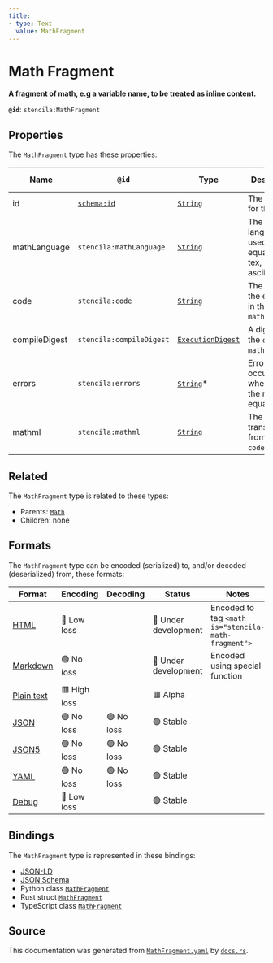 ```yaml
---
title:
- type: Text
  value: MathFragment
---
```


# Math Fragment

**A fragment of math, e.g a variable name, to be treated as inline content.**

**`@id`**: `stencila:MathFragment`

## Properties

The `MathFragment` type has these properties:

| Name          | `@id`                                | Type                                                                                  | Description                                                    | Inherited from                                                      |
| ------------- | ------------------------------------ | ------------------------------------------------------------------------------------- | -------------------------------------------------------------- | ------------------------------------------------------------------- |
| id            | [`schema:id`](https://schema.org/id) | [`String`](https://stencila.dev/docs/reference/schema/data/string)                    | The identifier for this item                                   | [`Entity`](https://stencila.dev/docs/reference/schema/other/entity) |
| mathLanguage  | `stencila:mathLanguage`              | [`String`](https://stencila.dev/docs/reference/schema/data/string)                    | The language used for the equation e.g tex, mathml, asciimath. | [`Math`](https://stencila.dev/docs/reference/schema/math/math)      |
| code          | `stencila:code`                      | [`String`](https://stencila.dev/docs/reference/schema/data/string)                    | The code of the equation in the `mathLanguage`.                | [`Math`](https://stencila.dev/docs/reference/schema/math/math)      |
| compileDigest | `stencila:compileDigest`             | [`ExecutionDigest`](https://stencila.dev/docs/reference/schema/flow/execution-digest) | A digest of the `code` and `mathLanguage`.                     | [`Math`](https://stencila.dev/docs/reference/schema/math/math)      |
| errors        | `stencila:errors`                    | [`String`](https://stencila.dev/docs/reference/schema/data/string)*                   | Errors that occurred when parsing the math equation.           | [`Math`](https://stencila.dev/docs/reference/schema/math/math)      |
| mathml        | `stencila:mathml`                    | [`String`](https://stencila.dev/docs/reference/schema/data/string)                    | The MathML transpiled from the `code`.                         | [`Math`](https://stencila.dev/docs/reference/schema/math/math)      |

## Related

The `MathFragment` type is related to these types:

- Parents: [`Math`](https://stencila.dev/docs/reference/schema/math/math)
- Children: none

## Formats

The `MathFragment` type can be encoded (serialized) to, and/or decoded (deserialized) from, these formats:

| Format                                                           | Encoding       | Decoding     | Status                 | Notes                                               |
| ---------------------------------------------------------------- | -------------- | ------------ | ---------------------- | --------------------------------------------------- |
| [HTML](https://stencila.dev/docs/reference/formats/{name})       | 🔷 Low loss     |              | 🚧 Under development    | Encoded to tag `<math is="stencila-math-fragment">` |
| [Markdown](https://stencila.dev/docs/reference/formats/{name})   | 🟢 No loss      |              | 🚧 Under development    | Encoded using special function                      |
| [Plain text](https://stencila.dev/docs/reference/formats/{name}) | 🟥 High loss    |              | 🟥 Alpha                |                                                     |
| [JSON](https://stencila.dev/docs/reference/formats/{name})       | 🟢 No loss      | 🟢 No loss    | 🟢 Stable               |                                                     |
| [JSON5](https://stencila.dev/docs/reference/formats/{name})      | 🟢 No loss      | 🟢 No loss    | 🟢 Stable               |                                                     |
| [YAML](https://stencila.dev/docs/reference/formats/{name})       | 🟢 No loss      | 🟢 No loss    | 🟢 Stable               |                                                     |
| [Debug](https://stencila.dev/docs/reference/formats/{name})      | 🔷 Low loss     |              | 🟢 Stable               |                                                     |

## Bindings

The `MathFragment` type is represented in these bindings:

- [JSON-LD](https://stencila.dev/MathFragment.jsonld)
- [JSON Schema](https://stencila.dev/MathFragment.schema.json)
- Python class [`MathFragment`](https://github.com/stencila/stencila/blob/main/python/stencila/types/math_fragment.py)
- Rust struct [`MathFragment`](https://github.com/stencila/stencila/blob/main/rust/schema/src/types/math_fragment.rs)
- TypeScript class [`MathFragment`](https://github.com/stencila/stencila/blob/main/typescript/src/types/MathFragment.ts)

## Source

This documentation was generated from [`MathFragment.yaml`](https://github.com/stencila/stencila/blob/main/schema/MathFragment.yaml) by [`docs.rs`](https://github.com/stencila/stencila/blob/main/rust/schema-gen/src/docs.rs).